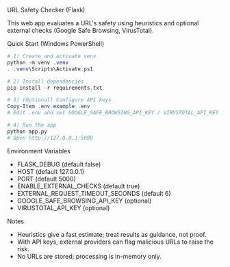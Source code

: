 URL Safety Checker (Flask)

This web app evaluates a URL's safety using heuristics and optional external checks (Google Safe Browsing, VirusTotal).

Quick Start (Windows PowerShell)

```powershell
# 1) Create and activate venv
python -m venv .venv
. .venv\Scripts\Activate.ps1

# 2) Install dependencies
pip install -r requirements.txt

# 3) (Optional) Configure API keys
Copy-Item .env.example .env
# Edit .env and set GOOGLE_SAFE_BROWSING_API_KEY / VIRUSTOTAL_API_KEY if you have them

# 4) Run the app
python app.py
# Open http://127.0.0.1:5000
```

Environment Variables

- FLASK_DEBUG (default false)
- HOST (default 127.0.0.1)
- PORT (default 5000)
- ENABLE_EXTERNAL_CHECKS (default true)
- EXTERNAL_REQUEST_TIMEOUT_SECONDS (default 6)
- GOOGLE_SAFE_BROWSING_API_KEY (optional)
- VIRUSTOTAL_API_KEY (optional)

Notes

- Heuristics give a fast estimate; treat results as guidance, not proof.
- With API keys, external providers can flag malicious URLs to raise the risk.
- No URLs are stored; processing is in-memory only.

